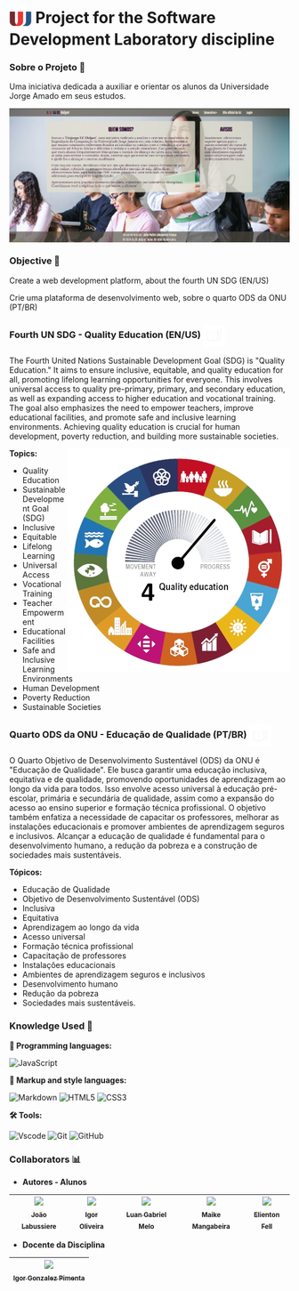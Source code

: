 <h1>
    <a href="https://www.unijorge.edu.br/">
     <img align="center" width="40px" src="assets\images\logo-unijorge.png"></a>
    <span> <strong>Project for the Software Development Laboratory discipline</strong></span>
</h1>

### **Sobre o Projeto** 📌

Uma iniciativa dedicada a auxiliar e orientar os alunos da Universidade Jorge Amado em seus estudos.

<img align="center" src="assets\images\home-projeto.png">

### **Objective** 🎯

Create a web development platform, about the fourth UN SDG (EN/US) 

Crie uma plataforma de desenvolvimento web, sobre o quarto ODS da ONU (PT/BR)

<h3>
<span> <strong>Fourth UN SDG - Quality Education (EN/US)</strong></span>
    <a href="">
     <img align="center" width="40px" src="assets\images\FourthUNSDGBottomless.png"></a>
</h3>

The Fourth United Nations Sustainable Development Goal (SDG) is "Quality Education." It aims to ensure inclusive, equitable, and quality education for all, promoting lifelong learning opportunities for everyone. This involves universal access to quality pre-primary, primary, and secondary education, as well as expanding access to higher education and vocational training. The goal also emphasizes the need to empower teachers, improve educational facilities, and promote safe and inclusive learning environments. Achieving quality education is crucial for human development, poverty reduction, and building more sustainable societies.

<img src="assets\images\SDG4tachometerBottomless.png" min-width="400px" max-width="400px" width="400px" align="right" alt="Fourth United Nations Sustainable Development Goal">

**Topics:**

- Quality Education
- Sustainable Development Goal (SDG)
- Inclusive
- Equitable
- Lifelong Learning
- Universal Access
- Vocational Training
- Teacher Empowerment
- Educational Facilities
- Safe and Inclusive Learning Environments
- Human Development
- Poverty Reduction
- Sustainable Societies


<h3>
<span> <strong>Quarto ODS da ONU - Educação de Qualidade (PT/BR)</strong></span>
    <a href="https://www.unijorge.edu.br/">
     <img align="center" width="40px" src="assets\images\FourthUNSDGBottomless.png"></a>
</h3>

O Quarto Objetivo de Desenvolvimento Sustentável (ODS) da ONU é "Educação de Qualidade". Ele busca garantir uma educação inclusiva, equitativa e de qualidade, promovendo oportunidades de aprendizagem ao longo da vida para todos. Isso envolve acesso universal à educação pré-escolar, primária e secundária de qualidade, assim como a expansão do acesso ao ensino superior e formação técnica profissional. O objetivo também enfatiza a necessidade de capacitar os professores, melhorar as instalações educacionais e promover ambientes de aprendizagem seguros e inclusivos. Alcançar a educação de qualidade é fundamental para o desenvolvimento humano, a redução da pobreza e a construção de sociedades mais sustentáveis.

**Tópicos:**

- Educação de Qualidade
- Objetivo de Desenvolvimento Sustentável (ODS)
- Inclusiva
- Equitativa
- Aprendizagem ao longo da vida
- Acesso universal
- Formação técnica profissional
- Capacitação de professores
- Instalações educacionais
- Ambientes de aprendizagem seguros e inclusivos
- Desenvolvimento humano
- Redução da pobreza
- Sociedades mais sustentáveis.

### **Knowledge Used** 🧠

**🤖 Programming languages:**

![JavaScript](https://img.shields.io/badge/JavaScript-F7DF1E?style=for-the-badge&logo=javascript&logoColor=black)

**🎨 Markup and style languages:**

![Markdown](https://img.shields.io/badge/Markdown-000?style=for-the-badge&logo=markdown)
![HTML5](https://img.shields.io/badge/HTML5-E34F26?style=for-the-badge&logo=html5&logoColor=white)
![CSS3](https://img.shields.io/badge/CSS3-1572B6?style=for-the-badge&logo=css3&logoColor=white)

**🛠️ Tools:**

![Vscode](https://img.shields.io/badge/Vscode-007ACC?style=for-the-badge&logo=visual-studio-code&logoColor=white)
![Git](https://img.shields.io/badge/GIT-E44C30?style=for-the-badge&logo=git&logoColor=white)
![GitHub](https://img.shields.io/badge/GitHub-100000?style=for-the-badge&logo=github&logoColor=white)

### Collaborators 📊

- **Autores - Alunos**

| [<img loading="lazy" src="https://avatars.githubusercontent.com/u/153572623?v=4" width=115><br><sub>João Labussiere</sub>](https://github.com/JPLabussiereF) | [<img loading="lazy" src="https://avatars.githubusercontent.com/u/96660702?v=4" width=115><br><sub>Igor Oliveira</sub>](https://github.com/reedbluue) |[<img loading="lazy" src="https://avatars.githubusercontent.com/u/152229567?v=4" width=115><br><sub>Luan Gabriel Melo</sub>](https://github.com/LuanGabrielMelo) | [<img loading="lazy" src="https://avatars.githubusercontent.com/u/129229862?v=4" width=115><br><sub>Maike Mangabeira</sub>](https://github.com/PinguimBlack) | [<img loading="lazy" src="https://avatars.githubusercontent.com/u/127335867?v=4" width=115><br><sub>Elienton Fell</sub>](https://github.com/ElielFell) |
| :---: | :---: |  :---: |  :---: | :---: | 

- **Docente da Disciplina**

| [<img loading="lazy" src="https://avatars.githubusercontent.com/u/10999519?v=4" width=115><br><sub>Igor Gonzalez Pimenta </sub>](https://github.com/igorgonzal) |
| :---: |